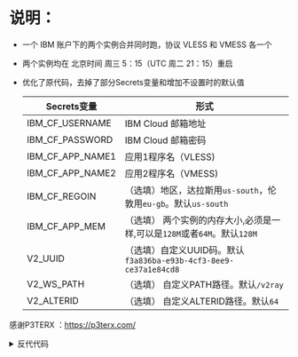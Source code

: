 # 说明：
* 一个 IBM 账户下的两个实例合并同时跑，协议 VLESS 和 VMESS 各一个
* 两个实例均在 北京时间 周三 5：15（UTC 周二 21：15）重启
* 优化了原代码，去掉了部分Secrets变量和增加不设置时的默认值

  | Secrets变量 | 形式 |
  | --------------------- | ----------- |
  | IBM_CF_USERNAME      | IBM Cloud 邮箱地址 |
  | IBM_CF_PASSWORD | IBM Cloud 邮箱密码 |
  | IBM_CF_APP_NAME1 | 应用1程序名（VLESS)|
  | IBM_CF_APP_NAME2 | 应用2程序名（VMESS)|
  | IBM_CF_REGOIN | （选填）地区，达拉斯用`us-south`，伦敦用`eu-gb`。默认`us-south`|
  | IBM_CF_APP_MEM | （选填） 两个实例的内存大小,必须是一样,可以是`128M`或者`64M`。默认`128M` |
  | V2_UUID | （选填）自定义UUID码。默认`f3a836ba-e93b-4cf3-8ee9-ce37a1e84cd8`|
  | V2_WS_PATH |（选填） 自定义PATH路径。默认`/v2ray`|
  | V2_ALTERID |（选填） 自定义ALTERID路径。默认`64`|
   
感谢P3TERX ：https://p3terx.com/


<details>
<summary>反代代码</summary>

```js
addEventListener(
	"fetch",event => {
		let url=new URL(event.request.url);
		url.hostname="应用app名";
		url.pathname ="路径";
		let request=new Request(url,event.request);
		event. respondWith(
			fetch(request)
		)
	}
)
```
</details>
